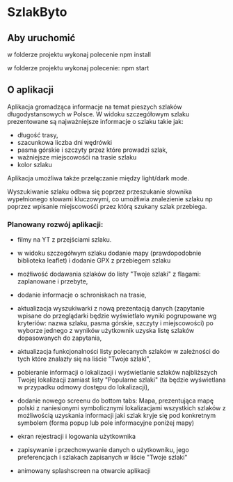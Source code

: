 # SzlakByto

## Aby uruchomić

w folderze projektu wykonaj polecenie
npm install

w folderze projektu wykonaj polecenie:
npm start

## O aplikacji

Aplikacja gromadząca informacje na temat pieszych szlaków długodystansowych w Polsce.
W widoku szczegółowym szlaku prezentowane są najważniejsze informacje o szlaku takie jak:

- długość trasy,
- szacunkowa liczba dni wędrówki
- pasma górskie i szczyty przez które prowadzi szlak,
- ważniejsze miejscowośći na trasie szlaku
- kolor szlaku

Aplikacja umożliwa także przełączanie między light/dark mode.

Wyszukiwanie szlaku odbwa się poprzez przeszukanie słownika wypełnionego słowami kluczowymi, co umożłiwia znalezienie szlaku np poprzez wpisanie miejscowośći przez którą szukany szlak przebiega.

### Planowany rozwój aplikacji:

- filmy na YT z przejściami szlaku.

- w widoku szczegółwym szlaku dodanie mapy (prawdopodobnie biblioteka leaflet) i dodanie GPX z przebiegem szlaku

- możłiwość dodawania szlaków do listy "Twoje szlaki" z flagami: zaplanowane i przebyte,

- dodanie informacje o schroniskach na trasie,

- aktualizacja wyszukiwarki z nową prezentacją danych (zapytanie wpisane do przeglądarki będzie wyświetlało wyniki pogrupowane wg kryteriów: nazwa szlaku, pasma górskie, szczyty i miejscowości) po wyborze jednego z wyników użytkownik uzyska listę szlaków dopasowanych do zapytania,

- aktualizacja funkcjonalności listy polecanych szlaków w zależności do tych które znalazły się na liście "Twoje szlaki",

- pobieranie informacji o lokalizacji i wyświetlanie szlaków najbliższych Twojej lokalizacji zamiast listy "Popularne szlaki" (ta będzie wyświetlana w przypadku odmowy dostępu do lokalizacji),

- dodanie nowego screenu do bottom tabs: Mapa, prezentująca mapę polski z naniesionymi symbolicznymi lokalizacjami wszystkich szlaków z możliwością uzyskania informacji jaki szlak kryje się pod konkretnym symbolem (forma popup lub pole informacyjne poniżej mapy)

- ekran rejestracji i logowania użytkownika

- zapisywanie i przechowywanie danych o użytkowniku, jego preferencjach i szlakach zapisanych w liście "Twoje szlaki"

- animowany splashscreen na otwarcie aplikacji
